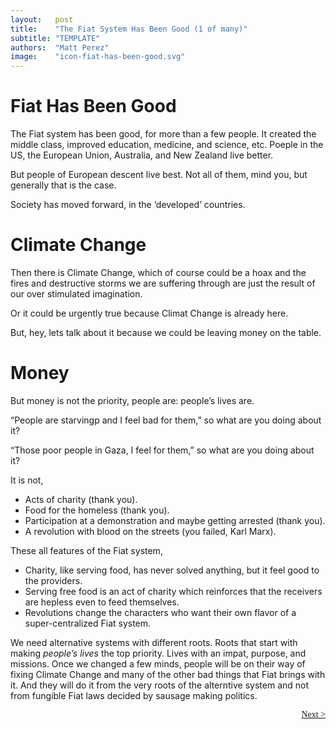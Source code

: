 ```yaml
---
layout:   post
title:    "The Fiat System Has Been Good (1 of many)"
subtitle: "TEMPLATE"
authors:  "Matt Perez"
image:    "icon-fiat-has-been-good.svg"
---
```


<div style="display:none; ">
 <p>Time for an alternative to the bug.</p>
</div>

<h1>Fiat Has Been Good</h1>
 <p>The Fiat system has been good, for more than a few people. It created the middle class, improved education, medicine, and science, etc. Poeple in the US, the European Union, Australia, and New Zealand live better.</p>
 <p>But people of European descent live best. Not all of them, mind you, but generally that is the case.</p>
 <p>Society has moved forward, in the &lsquo;developed&rsquo; countries.</p>

 <h1>Climate Change</h1>
  <p>Then there is Climate Change, which of course could be a hoax and the fires and destructive storms we are suffering through are just the result of our over stimulated imagination.</p>
  <p>Or it could be urgently true because Climat Change is already here.</p>
  <p>But, hey, lets talk about it because we could be leaving money on the table.</p>

<h1>Money</h1>
  <p>But money is not the priority, people are: people&rsquo;s lives are.</p>
   <div class="_citation" >
    <p>&ldquo;People are starvingp and I feel bad for them,&rdquo; so what are you doing about it?</p>
    <p>&ldquo;Those poor people in Gaza, I feel for them,&rdquo; so what are you doing about it?</p>
   </div>

 <p>It is not,</p>
  <ul>
   <li>Acts of charity (thank you).</li>
   <li>Food for the homeless (thank you).</li>
   <li>Participation at a demonstration and maybe getting arrested (thank you).</li>
   <li>A revolution with blood on the streets (you failed, Karl Marx).</li>
  </ul>
 <p>These all features of the Fiat system,</p>
  <ul>
   <li>Charity, like serving food, has never solved anything, but it feel good to the providers.</li>
   <li>Serving free food is an act of charity which reinforces that the receivers are hepless even to feed themselves.</li>
   <li>Revolutions change the characters who want their own flavor of a super-centralized Fiat system.</li>
  </ul> 
 <p>We need alternative systems with different roots. Roots that start with making <em>people&rsquo;s lives</em> the top priority. Lives with an impat, purpose, and missions. Once we changed a few minds, people will be on their way of fixing Climate Change and many of the other bad things that Fiat brings with it. And they will do it from the very roots of the alterntive system and not from fungible Fiat laws decided by sausage making politics.</p>

<div style="margin-bottom:1in; font-family: American Typewriter, serif; ">
<!--
 <span style="float:left; ">
  <a href="https://radicalcompanies.com/2024/11/28/book4-intro">&lt; Previous</a>
 </span>
-->
 <span style="float:right;  ">
  <a href="https://radicalcompanies.com/2024/12/01/book4-02">Next &gt;</a>
 </span>
</div>
